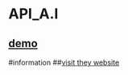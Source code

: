 # API_A.I 
## [demo](https://raw.githack.com/toan06/EZ/main/dev/AI_api.html)
#information
##[visit they website](https://api.monkedev.com/)
